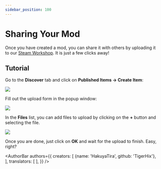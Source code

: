 ```yaml
---
sidebar_position: 100
---
```


# Sharing Your Mod

Once you have created a mod, you can share it with others by uploading it to our [Steam Workshop](https://steamcommunity.com/app/2079120/workshop/). It is just a few clicks away!

## Tutorial

Go to the **Discover** tab and click on **Published Items → Create Item**:

![](/doc-img/en-sharing-mod-1.png)

Fill out the upload form in the popup window:

![](/doc-img/en-sharing-mod-2.png)

In the **Files** list, you can add files to upload by clicking on the **+** button and selecting the file.

![](/doc-img/en-sharing-mod-3.png)

Once you are done, just click on **OK** and wait for the upload to finish. Easy, right?

<AuthorBar authors={{
  creators: [
    {name: 'HakuyaTira', github: 'TigerHix'},
  ],
  translators: [
  ],
}} />
